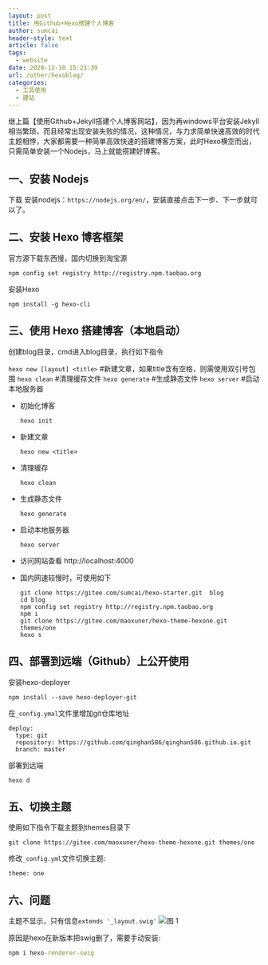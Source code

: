 ```yaml
---
layout: post
title: 用Github+Hexo搭建个人博客
author: sumcai
header-style: text
article: false
tags: 
  - website
date: 2020-12-10 15:23:39
url: /other/hexoblog/
categories: 
  - 工具使用
  - 建站
---
```


继上篇【使用Github+Jekyll搭建个人博客网站】，因为再windows平台安装Jekyll相当繁琐，而且经常出现安装失败的情况，这种情况，与力求简单快速高效的时代主题相悖，大家都需要一种简单高效快速的搭建博客方案，此时Hexo横空而出，只需简单安装一个Nodejs，马上就能搭建好博客。

## 一、安装 Nodejs

下载 安装nodejs：`https://nodejs.org/en/`，安装直接点击下一步、下一步就可以了。

## 二、安装 Hexo 博客框架

官方源下载东西慢，国内切换到淘宝源

```shell
npm config set registry http://registry.npm.taobao.org
```

安装Hexo

```shell
npm install -g hexo-cli
```

## 三、使用 Hexo 搭建博客（本地启动）

创建blog目录，cmd进入blog目录，执行如下指令

`hexo new [layout] <title>` #新建文章，如果title含有空格，则需使用双引号包围 
`hexo clean` #清理缓存文件 
`hexo generate`	#生成静态文件 
`hexo server` #启动本地服务器

- 初始化博客

  ```shell
  hexo init
  ```

- 新建文章

  ```shell
  hexo new <title>
  ```

- 清理缓存

  ```shell
  hexo clean
  ```

- 生成静态文件

  ```shell
  hexo generate
  ```

- 启动本地服务器

  ```shell
  hexo server 
  ```

- 访问网站查看 http://localhost:4000

- 国内网速较慢时，可使用如下

  ```shell
  git clone https://gitee.com/sumcai/hexo-starter.git  blog
  cd blog
  npm config set registry http://registry.npm.taobao.org
  npm i
  git clone https://gitee.com/maoxuner/hexo-theme-hexone.git themes/one
  hexo s
  ```
  
## 四、部署到远端（Github）上公开使用

安装hexo-deployer

```shell
npm install --save hexo-deployer-git
```

在`_config.ymal`文件里增加git仓库地址

```ymal
deploy:
  type: git
  repository: https://github.com/qinghan586/qinghan586.github.io.git
  branch: master
```

部署到远端

```shell
hexo d
```

## 五、切换主题

使用如下指令下载主题到themes目录下

```shell
git clone https://gitee.com/maoxuner/hexo-theme-hexone.git themes/one
```

修改`_config.yml`文件切换主题:

```shell
theme: one
```

## 六、问题

主题不显示，只有信息`extends '_layout.swig'`
![图 1](https://objectstorage.ap-osaka-1.oraclecloud.com/n/ax0kqy8quzyr/b/bucket-blog/o/2022/04/3a95a935f97787bf48b20e907806772a.png)  

原因是hexo在新版本把swig删了，需要手动安装:

```cmd
npm i hexo-renderer-swig
```
